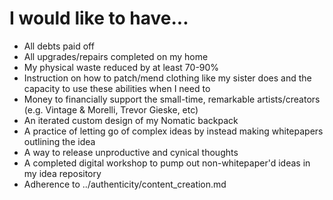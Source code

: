 # I would like to have...

* All debts paid off
* All upgrades/repairs completed on my home
* My physical waste reduced by at least 70-90%
* Instruction on how to patch/mend clothing like my sister does and the capacity to use these abilities when I need to
* Money to financially support the small-time, remarkable artists/creators (e.g. Vintage & Morelli, Trevor Gieske, etc)
* An iterated custom design of my Nomatic backpack
* A practice of letting go of complex ideas by instead making whitepapers outlining the idea
* A way to release unproductive and cynical thoughts
* A completed digital workshop to pump out non-whitepaper'd ideas in my idea repository
* Adherence to ../authenticity/content_creation.md
